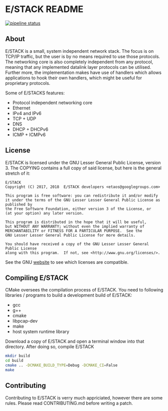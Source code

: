 # E/STACK README

[![pipeline status](https://git.bietje.net/etaos/estack/badges/master/pipeline.svg)](https://git.bietje.net/etaos/estack/commits/master)

## About

E/STACK is a small, system independent network stack. The focus
is on TCP/IP traffic, but the user is by no means required to
use those protocols. The networking core is also completely independent
from any protocol, meaning that any implemented datalink layer protocols can
be utilised. Further more, the implementation makes have use of handlers which
allows applications to hook their own handlers, which might be useful for
proprietary protocols.

Some of E/STACKS features:

* Protocol independent networking core
* Ethernet
* IPv4 and IPv6
* TCP + UDP
* DNS
* DHCP + DHCPv6
* ICMP + ICMPv6

## License

E/STACK is licensed under the GNU Lesser General Public License, version 3. The COPYING
contains a full copy of said license, but here is the general stretch of it:

    E/STACK
    Copyright (C) 2017, 2018  E/STACK developers <etaos@googlegroups.com>

    This program is free software: you can redistribute it and/or modify
    it under the terms of the GNU Lesser Lesser General Public License as published by
    the Free Software Foundation, either version 3 of the License, or
    (at your option) any later version.

    This program is distributed in the hope that it will be useful,
    but WITHOUT ANY WARRANTY; without even the implied warranty of
    MERCHANTABILITY or FITNESS FOR A PARTICULAR PURPOSE.  See the
    GNU Lesser Lesser General Public License for more details.

    You should have received a copy of the GNU Lesser Lesser General Public License
    along with this program.  If not, see <http://www.gnu.org/licenses/>.

See the GNU [website](gnu.org) to see which licenses are compatible.

## Compiling E/STACK

CMake oversees the compilation process of E/STACK. You need to following libraries / programs
to build a development build of E/STACK:

* gcc
* g++
* cmake
* libpcap-dev
* make
* host system runtime library

Download a copy of E/STACK and open a terminal window into that directory. After doing so, compile
E/STACK

```bash
mkdir build
cd build
cmake .. -DCMAKE_BUILD_TYPE=Debug -DCMAKE_CI=False
make
```

## Contributing

Contributing to E/STACK is verry much appriciated, however there are some rules. Please read
CONTRIBUTING.md before writing a patch.
